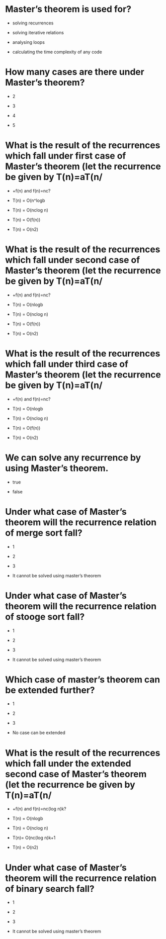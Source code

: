# Master’s theorem is used for?

* solving recurrences

- solving iterative relations

- analysing loops

- calculating the time complexity of any code

# How many cases are there under Master’s theorem?

- 2

* 3

- 4

- 5

# What is the result of the recurrences which fall under first case of Master’s theorem (let the recurrence be given by T(n)=aT(n/

- +f(n) and f(n)=nc?

* T(n) = O(n^logb

- T(n) = O(nclog n)

- T(n) = O(f(n))

- T(n) = O(n2)

# What is the result of the recurrences which fall under second case of Master’s theorem (let the recurrence be given by T(n)=aT(n/

* +f(n) and f(n)=nc?

- T(n) = O(nlogb

* T(n) = O(nclog n)

- T(n) = O(f(n))

- T(n) = O(n2)

# What is the result of the recurrences which fall under third case of Master’s theorem (let the recurrence be given by T(n)=aT(n/

- +f(n) and f(n)=nc?

- T(n) = O(nlogb

- T(n) = O(nclog n)

* T(n) = O(f(n))

- T(n) = O(n2)

# We can solve any recurrence by using Master’s theorem.

- true

* false

# Under what case of Master’s theorem will the recurrence relation of merge sort fall?

- 1

* 2

- 3

- It cannot be solved using master’s theorem

# Under what case of Master’s theorem will the recurrence relation of stooge sort fall?

* 1

- 2

- 3

- It cannot be solved using master’s theorem

# Which case of master’s theorem can be extended further?

- 1

* 2

- 3

- No case can be extended

# What is the result of the recurrences which fall under the extended second case of Master’s theorem (let the recurrence be given by T(n)=aT(n/

- +f(n) and f(n)=nc(log n)k?

- T(n) = O(nlogb

- T(n) = O(nclog n)

* T(n)= O(nc(log n)k+1

- T(n) = O(n2)

# Under what case of Master’s theorem will the recurrence relation of binary search fall?

- 1

* 2

- 3

- It cannot be solved using master’s theorem

